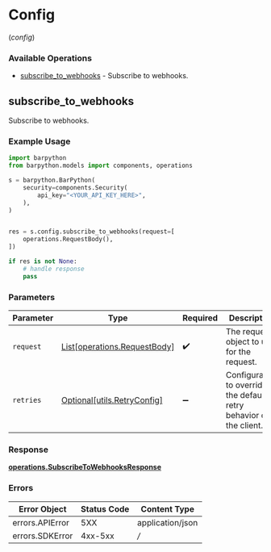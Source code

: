 # Config
(*config*)

### Available Operations

* [subscribe_to_webhooks](#subscribe_to_webhooks) - Subscribe to webhooks.

## subscribe_to_webhooks

Subscribe to webhooks.

### Example Usage

```python
import barpython
from barpython.models import components, operations

s = barpython.BarPython(
    security=components.Security(
        api_key="<YOUR_API_KEY_HERE>",
    ),
)


res = s.config.subscribe_to_webhooks(request=[
    operations.RequestBody(),
])

if res is not None:
    # handle response
    pass

```

### Parameters

| Parameter                                                           | Type                                                                | Required                                                            | Description                                                         |
| ------------------------------------------------------------------- | ------------------------------------------------------------------- | ------------------------------------------------------------------- | ------------------------------------------------------------------- |
| `request`                                                           | [List[operations.RequestBody]](../../models/.md)                    | :heavy_check_mark:                                                  | The request object to use for the request.                          |
| `retries`                                                           | [Optional[utils.RetryConfig]](../../models/utils/retryconfig.md)    | :heavy_minus_sign:                                                  | Configuration to override the default retry behavior of the client. |


### Response

**[operations.SubscribeToWebhooksResponse](../../models/operations/subscribetowebhooksresponse.md)**
### Errors

| Error Object     | Status Code      | Content Type     |
| ---------------- | ---------------- | ---------------- |
| errors.APIError  | 5XX              | application/json |
| errors.SDKError  | 4xx-5xx          | */*              |
